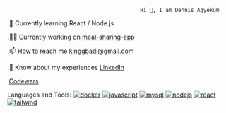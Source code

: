  

                                              Hi 👋, I am Dennis Agyekum




.📝 Currently learning React / Node.js

.👨‍💻 Currently working on [meal-sharing-app](https://github.com/DennisAgyekum/meal-sharing)

.📫 How to reach me kinggbadi@gmail.com

.📄 Know about my experiences [LinkedIn](https://www.linkedin.com/in/dennis-agyekum-83a38a33b/)

.[Codewars](https://www.codewars.com/users/DennisAgyekum)

 
Languages and Tools: [![docker](https://img.icons8.com/?size=48&id=cdYUlRaag9G9&format=png)](https://www.docker.com/)  [![javascript](https://img.icons8.com/?size=48&id=108784&format=png)](https://developer.mozilla.org/en-US/docs/Web/JavaScript) [![mysql](https://img.icons8.com/?size=48&id=KZHjwwenS7oK&format=png)](https://www.mysql.com/) [![nodejs](https://img.icons8.com/?size=48&id=hsPbhkOH4FMe&format=png)](https://nodejs.org/en) [![react](https://img.icons8.com/?size=48&id=25Sjy8fKExYA&format=png)](https://react.dev/) [![tailwind](https://img.icons8.com/?size=48&id=4PiNHtUJVbLs&format=png)](https://tailwindcss.com/)
